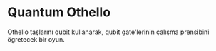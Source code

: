 # Quantum Othello
Othello taşlarını qubit kullanarak, qubit gate'lerinin çalışma prensibini ögretecek bir oyun.
